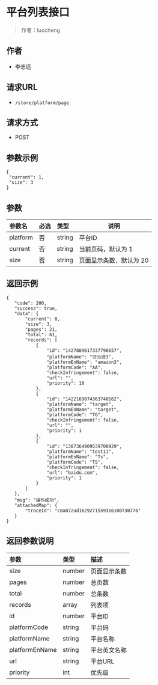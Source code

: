# 平台列表接口

> 作者：luocheng

## 作者
- 李志远

## 请求URL

- `/store/platform/page`
  
## 请求方式

- POST 

## 参数示例
 ``` 
{
  "current": 1,
  "size": 3
}

 ```
 
## 参数
|参数名|必选|类型|说明|
|:----    |:---|:----- |-----   |
|platform |否  |string |平台ID   |
|current |否  |string | 当前页码，默认为 1    |
|size     |否  |string | 页面显示条数，默认为 20    |

## 返回示例 
 ``` 
{
    "code": 200,
    "success": true,
    "data": {
        "current": 0,
        "size": 3,
        "pages": 21,
        "total": 61,
        "records": [
            {
                "id": "1427889617337798657",
                "platformName": "亚马逊3",
                "platformEnName": "amazon3",
                "platformCode": "AA",
                "checkInfringement": false,
                "url": "",
                "priority": 10
            },
            {
                "id": "1422169074363740162",
                "platformName": "target",
                "platformEnName": "target",
                "platformCode": "TG",
                "checkInfringement": false,
                "url": "",
                "priority": 1
            },
            {
                "id": "1387364909539708929",
                "platformName": "test11",
                "platformEnName": "Ts",
                "platformCode": "TS",
                "checkInfringement": false,
                "url": "baidu.com",
                "priority": 1
            }
        ]
    },
    "msg": "操作成功",
    "attachedMap": {
        "traceId": "c0a872ad1629271559316100730776"
    }
}

 ```
## 返回参数说明
|参数|类型|描述|
|:-------|:-------|:-------|
| size | number| 页面显示条数 |
| pages | number| 总页数 |
| total | number| 总条数 |
| records | array  | 列表项 |
| id | number| 平台ID |
| platformCode | string| 平台码 |
| platformName | string| 平台名称 |
| platformEnName | string| 平台英文名称 |
| url | string| 平台URL |
| priority | int| 优先级 |